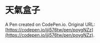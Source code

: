 # 天氣盒子

A Pen created on CodePen.io. Original URL: [https://codepen.io/jji576tw/pen/poygNZz](https://codepen.io/jji576tw/pen/poygNZz).



